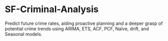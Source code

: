 # SF-Criminal-Analysis

Predict future crime rates, aiding proactive planning and a deeper grasp of potential crime trends using ARIMA, ETS, ACF, PCF, Naïve, drift, and Seasonal models.

